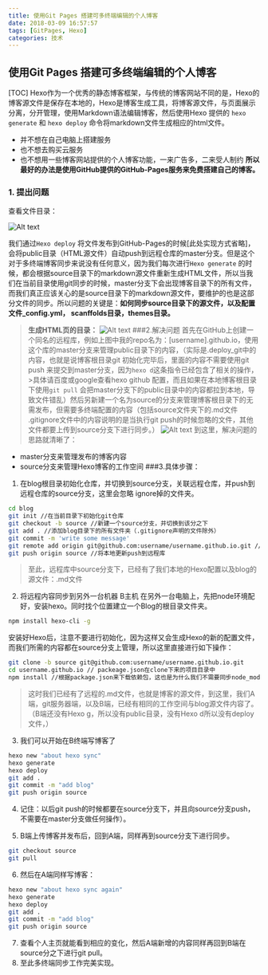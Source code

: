 ```yaml
---
title: 使用Git Pages 搭建可多终端编辑的个人博客
date: 2018-03-09 16:57:57
tags: [GitPages, Hexo]
categories: 技术
---
```

## 使用Git Pages 搭建可多终端编辑的个人博客
[TOC]
Hexo作为一个优秀的静态博客框架，与传统的博客网站不同的是，Hexo的博客源文件是保存在本地的，Hexo是博客生成工具，将博客源文件，与页面展示分离，分开管理，使用Markdown语法编辑博客，然后使用Hexo 提供的 `hexo generate`	和 `hexo deploy`	命令将markdown文件生成相应的html文件。
* 并不想在自己电脑上搭建服务
* 也不想去购买云服务
* 也不想用一些博客网站提供的个人博客功能，一来广告多，二来受人制约
**所以最好的办法是使用GitHub提供的GitHub-Pages服务来免费搭建自己的博客。**
### 1.	提出问题
查看文件目录：

![Alt text](./hexo.png)

我们通过`Hexo deploy`	将文件发布到GitHub-Pages的时候[此处实现方式省略]，会将public目录（HTML源文件）自动push到远程仓库的master分支。但是这个对于多终端博客同步来说没有任何意义，因为我们每次进行`Hexo generate`	的时候，都会根据source目录下的markdown源文件重新生成HTML文件，所以当我们在当前目录使用git同步的时候，master分支下会出现博客目录下的所有文件，而我们真正应该关心的是source目录下的markdown源文件，要维护的也是这部分文件的同步。所以问题的关键是：**如何同步source目录下的源文件，以及配置文件_config.yml， scanffolds目录，themes目录。**

>**生成HTML页的目录：**
![Alt text](./1.png)
###2.解决问题
首先在GitHub上创建一个同名的远程库，例如上图中我的repo名为：[username].github.io，使用这个库的master分支来管理public目录下的内容，（实际是.deploy_git中的内容，也就是说博客根目录git 初始化完毕后，里面的内容不需要使用git push 来提交到master分支，因为`hexo d`这条指令已经包含了相关的操作，>具体请百度或google查看hexo github 配置，而且如果在本地博客根目录下使用`git pull`	会把master分支下的public目录中的内容都拉到本地，导致文件错乱）然后另新建一个名为source的分支来管理博客根目录下的无需发布，但需要多终端配置的内容（包括source文件夹下的.md文件
.gitignore文件中的内容说明的是当执行git push的时候忽略的文件，其他文件都要上传到source分支下进行同步。）
![Alt text](./4.png)
到这里，解决问题的思路就清晰了：
*	master分支来管理发布的博客内容
*	source分支来管理Hexo博客的工作空间
###3.具体步骤：
1. 在blog根目录初始化仓库，并切换到source分支，关联远程仓库，并push到远程仓库的source分支，这里会忽略 ignore掉的文件夹。
```bash 
cd blog
git init //在当前目录下初始化git仓库
git checkout -b source //新建一个source分支，并切换到该分之下
git add . //添加blog目录下的所有文件夹（.gitignore声明的文件除外）
git commit -m 'write some message'
git remote add origin git@github.com:username/username.github.io.git //如果已经配置了源，这一条可以忽略
git push origin source //将本地更新push到远程库
```
>至此，远程库中source分支下，已经有了我们本地的Hexo配置以及blog的源文件：.md文件


2. 将远程内容同步到另外一台机器 B主机
在另外一台电脑上，先把node环境配好，安装hexo。同时找个位置建立一个Blog的根目录文件夹。
```bash 
npm install hexo-cli -g
```
安装好Hexo后，注意不要进行初始化，因为这样又会生成Hexo的新的配置文件，而我们所需的内容都在source分支上管理，所以这里直接进行如下操作：
```bash 
git clone -b source git@github.com:username/username.github.io.git
cd username.github.io // packeage.json在clone下来的项目目录中
npm install //根据package.json来下载依赖包，这也是为什么我们不需要同步node_modules中的内容的原因!

```
>这时我们已经有了远程的.md文件，也就是博客的源文件，到这里，我们A端，git服务器端，以及B端，已经有相同的工作空间与blog源文件内容了。（B端还没有Hexo g，所以没有public目录，没有Hexo d所以没有deploy文件，）

3.	我们可以开始在B终端写博客了
```bash 
hexo new "about hexo sync"
hexo generate
hexo deploy
git add .
git commit -m "add blog"
git push origin source
```
4.	记住：以后git push的时候都要在source分支下，并且向source分支push，不需要在master分支做任何操作）。

5.	B端上传博客并发布后，回到A端，同样再到source分支下进行同步。
```bash 
git checkout source
git pull

```
6. 然后在A端同样写博客：
```bash 
hexo new "about hexo sync again"
hexo generate
hexo deploy
git add .
git commit -m "add blog"
git push origin source

```
7. 查看个人主页就能看到相应的变化，然后A端新增的内容同样再回到B端在source分之下进行git pull。
8. 至此多终端同步工作完美实现。







